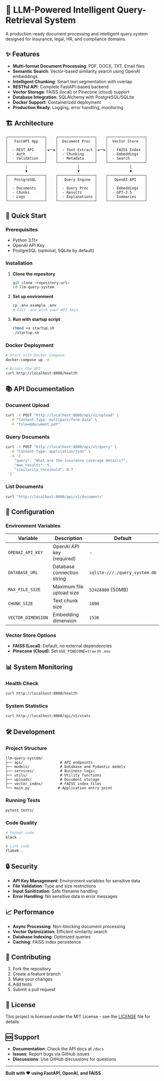 # 🚀 LLM-Powered Intelligent Query-Retrieval System

A production-ready document processing and intelligent query system designed for insurance, legal, HR, and compliance domains.

## ✨ Features

- **Multi-format Document Processing**: PDF, DOCX, TXT, Email files
- **Semantic Search**: Vector-based similarity search using OpenAI embeddings
- **Intelligent Chunking**: Smart text segmentation with overlap
- **RESTful API**: Complete FastAPI-based backend
- **Vector Storage**: FAISS (local) or Pinecone (cloud) support
- **Database Integration**: SQLAlchemy with PostgreSQL/SQLite
- **Docker Support**: Containerized deployment
- **Production Ready**: Logging, error handling, monitoring

## 🏗️ Architecture

```
┌─────────────────┐    ┌─────────────────┐    ┌─────────────────┐
│   FastAPI App   │    │  Document Proc  │    │  Vector Store   │
│                 │    │                 │    │                 │
│  - REST API     │◄──►│  - Text Extract │◄──►│  - FAISS Index  │
│  - Auth         │    │  - Chunking     │    │  - Embeddings   │
│  - Validation   │    │  - Metadata     │    │  - Search       │
└─────────────────┘    └─────────────────┘    └─────────────────┘
         │                       │                       │
         ▼                       ▼                       ▼
┌─────────────────┐    ┌─────────────────┐    ┌─────────────────┐
│   PostgreSQL    │    │   Query Engine  │    │   OpenAI API    │
│                 │    │                 │    │                 │
│  - Documents    │    │  - Query Proc   │    │  - Embeddings   │
│  - Chunks       │    │  - Results      │    │  - GPT-3.5      │
│  - Logs         │    │  - Explanations │    │  - Summaries    │
└─────────────────┘    └─────────────────┘    └─────────────────┘
```

## 🚀 Quick Start

### Prerequisites

- Python 3.11+
- OpenAI API Key
- PostgreSQL (optional, SQLite by default)

### Installation

1. **Clone the repository**
   ```bash
   git clone <repository-url>
   cd llm-query-system
   ```

2. **Set up environment**
   ```bash
   cp .env.example .env
   # Edit .env with your API keys
   ```

3. **Run with startup script**
   ```bash
   chmod +x startup.sh
   ./startup.sh
   ```

### Docker Deployment

```bash
# Start with Docker Compose
docker-compose up -d

# Access the API
curl http://localhost:8000/health
```

## 📚 API Documentation

### Document Upload
```bash
curl -X POST "http://localhost:8000/api/v1/upload" \
  -H "Content-Type: multipart/form-data" \
  -F "file=@document.pdf"
```

### Query Documents
```bash
curl -X POST "http://localhost:8000/api/v1/query" \
  -H "Content-Type: application/json" \
  -d '{
    "query": "What are the insurance coverage details?",
    "max_results": 5,
    "similarity_threshold": 0.7
  }'
```

### List Documents
```bash
curl "http://localhost:8000/api/v1/documents"
```

## 🔧 Configuration

### Environment Variables

| Variable | Description | Default |
|----------|-------------|---------|
| `OPENAI_API_KEY` | OpenAI API key (required) | - |
| `DATABASE_URL` | Database connection string | `sqlite:///./query_system.db` |
| `MAX_FILE_SIZE` | Maximum file upload size | `52428800` (50MB) |
| `CHUNK_SIZE` | Text chunk size | `1000` |
| `VECTOR_DIMENSION` | Embedding dimension | `1536` |

### Vector Store Options

- **FAISS (Local)**: Default, no external dependencies
- **Pinecone (Cloud)**: Set `USE_PINECONE=true` in `.env`

## 📊 System Monitoring

### Health Check
```bash
curl http://localhost:8000/health
```

### System Statistics
```bash
curl http://localhost:8000/api/v1/stats
```

## 🛠️ Development

### Project Structure
```
llm-query-system/
├── api/                 # API endpoints
├── models/              # Database and Pydantic models
├── services/            # Business logic
├── utils/               # Utility functions
├── uploads/             # Document storage
├── vector_index/        # FAISS index files
└── main.py             # Application entry point
```

### Running Tests
```bash
pytest tests/
```

### Code Quality
```bash
# Format code
black .

# Lint code
flake8 .
```

## 🔒 Security

- **API Key Management**: Environment variables for sensitive data
- **File Validation**: Type and size restrictions
- **Input Sanitization**: Safe filename handling
- **Error Handling**: No sensitive data in error messages

## 📈 Performance

- **Async Processing**: Non-blocking document processing
- **Vector Optimization**: Efficient similarity search
- **Database Indexing**: Optimized queries
- **Caching**: FAISS index persistence

## 🤝 Contributing

1. Fork the repository
2. Create a feature branch
3. Make your changes
4. Add tests
5. Submit a pull request

## 📄 License

This project is licensed under the MIT License - see the [LICENSE](LICENSE) file for details.

## 🆘 Support

- **Documentation**: Check the API docs at `/docs`
- **Issues**: Report bugs via GitHub issues
- **Discussions**: Use GitHub discussions for questions

---

**Built with ❤️ using FastAPI, OpenAI, and FAISS** 